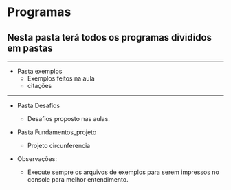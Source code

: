 # Programas

## Nesta pasta terá todos os programas divididos em pastas
---
- Pasta exemplos
    - Exemplos feitos na aula
    - citações
---
- Pasta Desafios
    - Desafios proposto nas aulas.
     
- Pasta Fundamentos_projeto
    - Projeto circunferencia

- Observações:
    - Execute sempre os arquivos de exemplos para serem impressos no console para melhor entendimento.
    


